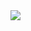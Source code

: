 <picture>
  <source 
    srcset="https://github-readme-stats.vercel.app/api/top-langs?username=ztirk&theme=dark&langs_count=10&hide_progress=true"
    media="(prefers-color-scheme: dark)"
  />
  <source
    srcset="https://github-readme-stats.vercel.app/api/top-langs?username=ztirk&langs_count=10&hide_progress=true"
    media="(prefers-color-scheme: light), (prefers-color-scheme: no-preference)"
  />
  <img src="https://github-readme-stats.vercel.app/api/top-langs?username=ztirk&langs_count=10&hide_progress=true" />
</picture>
